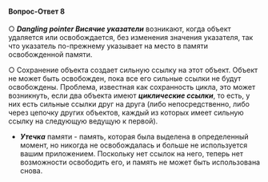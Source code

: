 #### Вопрос-Ответ 8

○ ***Dangling pointer Висячие указатели*** возникают, когда объект удаляется или освобождается, без изменения значения указателя, так что указатель по-прежнему указывает на место в памяти освобожденной памяти.

○ Сохранение объекта создает сильную ссылку на этот объект. Объект не может быть освобожден, пока все его сильные ссылки не будут освобождены. Проблема, известная как сохранность цикла, это может возникнуть, если два объекта имеют ***циклические ссылки***, то есть, у них есть сильные ссылки друг на друга (либо непосредственно, либо через цепочку других объектов, каждый из которых имеет сильную ссылку на следующую ведущую к первой).

* ***Утечка*** памяти - память, которая была выделена в определенный момент, но никогда не освобождалась и больше не используется вашим приложением. Поскольку нет ссылок на него, теперь нет возможности освободить его, и память не может быть использована снова.

